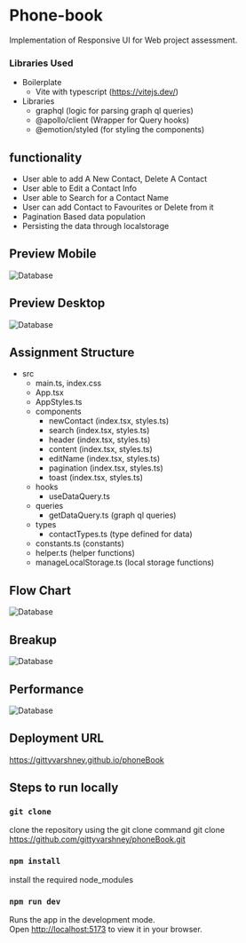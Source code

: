 # Phone-book

Implementation of Responsive UI for Web project assessment.

### Libraries Used
-  Boilerplate
   -  Vite with typescript (https://vitejs.dev/)
-  Libraries
   -  graphql (logic for parsing graph ql queries)
   -  @apollo/client (Wrapper for Query hooks)
   -  @emotion/styled (for styling the components)

## functionality

-   User able to add A New Contact, Delete A Contact
-   User able to Edit a Contact Info
-   User able to Search for a Contact Name
-   User can add Contact to Favourites or Delete from it
-   Pagination Based data population
-   Persisting the data through localstorage
   
## Preview Mobile
![Database](https://github.com/gittyvarshney/phoneBook/blob/main/mobile.png?raw=true)

## Preview Desktop
![Database](https://github.com/gittyvarshney/phoneBook/blob/main/desktop.png?raw=true)

## Assignment Structure
- src
  - main.ts, index.css
  - App.tsx
  - AppStyles.ts
  - components
    - newContact (index.tsx, styles.ts)
    - search (index.tsx, styles.ts)
    - header (index.tsx, styles.ts)
    - content (index.tsx, styles.ts)
    - editName (index.tsx, styles.ts)
    - pagination (index.tsx, styles.ts)
    - toast (index.tsx, styles.ts)
  - hooks
    - useDataQuery.ts
  - queries
    - getDataQuery.ts (graph ql queries)
  - types
    - contactTypes.ts (type defined for data)
  - constants.ts (constants)
  - helper.ts (helper functions)
  - manageLocalStorage.ts (local storage functions)
  
## Flow Chart
![Database](https://github.com/gittyvarshney/phoneBook/blob/main/flow-chart.png?raw=true)

## Breakup
![Database](https://github.com/gittyvarshney/phoneBook/blob/main/breakup.png?raw=true)

## Performance
![Database](https://github.com/gittyvarshney/phoneBook/blob/main/performance.png?raw=true)

## Deployment URL
https://gittyvarshney.github.io/phoneBook

## Steps to run locally

### `git clone`
clone the repository using the git clone command
git clone https://github.com/gittyvarshney/phoneBook.git

### `npm install`

install the required node_modules

### `npm run dev`

Runs the app in the development mode.\
Open [http://localhost:5173](http://localhost:5173) to view it in your browser.
